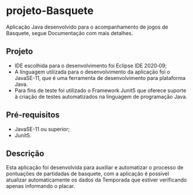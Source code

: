 # projeto-Basquete
Aplicação Java desenvolvido para o acompanhamento de jogos de Basquete, segue Documentação com mais detalhes.


## Projeto

- IDE escolhida para o desenvolvimento foi Eclipse IDE 2020‑09;
- A linguagem utilizada para o desenvolvimento da aplicação foi o JavaSE-11, que é uma ferramenta de desenvolvimento para plataforma Java.
- Para fins de teste foi utilizado o Framework Junit5 que oferece suporte à criação de testes automatizados na linguagem de programação Java.


## Pré-requisitos

- JavaSE-11 ou superior;
- Junit5.


## Descrição

Esta aplicação foi desenvolvida para auxiliar e automatizar o processo de pontuações de partidadas de basquete, com a aplicação
é possivel atualizar automaticamente os dados da Temporada que estiver verificando apenas informando o placar.

